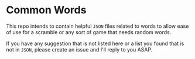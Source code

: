 # Common Words

This repo intends to contain helpful `JSON` files related to words to allow ease of use for a scramble or any sort of game that needs random words.

If you have any suggestion that is not listed here or a list you found that is not in `JSON`, please create an issue and I'll reply to you ASAP.
